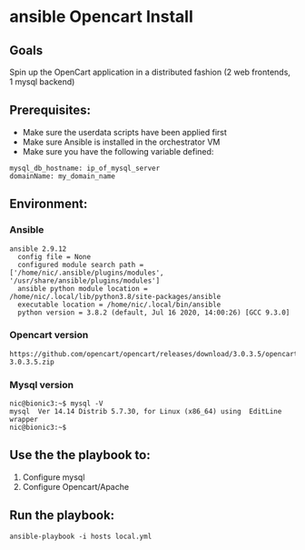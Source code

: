 # ansible Opencart Install

## Goals
Spin up the OpenCart application in a distributed fashion (2 web frontends, 1 mysql backend)

## Prerequisites:
- Make sure the userdata scripts have been applied first
- Make sure Ansible is installed in the orchestrator VM
- Make sure you have the following variable defined:
```
mysql_db_hostname: ip_of_mysql_server
domainName: my_domain_name
```

## Environment:

### Ansible

```
ansible 2.9.12
  config file = None
  configured module search path = ['/home/nic/.ansible/plugins/modules', '/usr/share/ansible/plugins/modules']
  ansible python module location = /home/nic/.local/lib/python3.8/site-packages/ansible
  executable location = /home/nic/.local/bin/ansible
  python version = 3.8.2 (default, Jul 16 2020, 14:00:26) [GCC 9.3.0]
```

### Opencart version

```
https://github.com/opencart/opencart/releases/download/3.0.3.5/opencart-3.0.3.5.zip
```

### Mysql version

```
nic@bionic3:~$ mysql -V
mysql  Ver 14.14 Distrib 5.7.30, for Linux (x86_64) using  EditLine wrapper
nic@bionic3:~$
```

## Use the the playbook to:
1. Configure mysql
2. Configure Opencart/Apache

## Run the playbook:
```
ansible-playbook -i hosts local.yml
```
